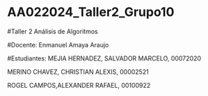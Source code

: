 # AA022024_Taller2_Grupo10

#Taller 2 Análisis de Algoritmos

#Docente: Enmanuel Amaya Araujo

#Estudiantes:
MEJIA HERNADEZ, SALVADOR MARCELO, 00072020

MERINO CHAVEZ, CHRISTIAN ALEXIS, 00002521

ROGEL CAMPOS,ALEXANDER RAFAEL, 00100922
